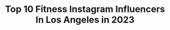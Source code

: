 ---
title: Top 10 Fitness Instagram Influencers In Los Angeles in 2023
description: >-
  Find top fitness Instagram influencers in Los Angeles in 2023. Most popular hashtags: #fitness #fitnessmotivation #losangeles #artist.
platform: Instagram
hits: 649
text_top: Identify the most popular Instagram influencers on inBeat.
text_bottom: inBeat has 649 Instagram influencers like this in Los Angeles, United States for you to pitch.
profiles:
  - username: "inspire_people"
    fullname: >-
      Jonathan Albrecht
    bio: >-
      Director of RE & Operations, Orangetheory Fitness Los Angeles | Silicon Valley | Melbourne, AUS “How you do anything is how you do everything.”
    location: "United States"
    followers: 3761
    engagement: 1443
    commentsToLikes: 0.061116
    id: ck5c8j0sw9leo0i11rvdu3tuk
    verified: false
    hashtags: "#mlk, #jonathangetsyounger, #orangetheoryfitness, #74"
  - username: "boldaslauren"
    fullname: >-
      lauren trenkle
    bio: >-
      yoga sculpt instructor 🤘🏼 health enthusiast | real food | fitness | los angeles boldaslauren@gmail.com
    location: "United States"
    followers: 5151
    engagement: 763
    commentsToLikes: 0.053040
    id: ck0tztsakrlwi0i193u5cczp4
    verified: false
    hashtags: "#sponsored, #ad, #vitalinfluencer, #blackouttuesday"
  - username: "deborahkolb"
    fullname: >-
      Deborah Kolb
    bio: >-
      Los Angeles based Photographer Let me Capture your Vision!! Bookings: Pictures@DeborahKolb.net 818 999 9891
    location: "United States"
    followers: 31108
    engagement: 370
    commentsToLikes: 0.011010
    id: ck135xfva3q7m0i190xe1cf5c
    verified: false
    hashtags: "#internationalwomensday, #pnw, #losangelesrealestate, #brokerlady"
  - username: "shezapk40"
    fullname: >-
      SERGEI SHEZA® 🏴‍☠️
    bio: >-
      📍Los Angeles ⛩ Chiropractor-Samurai
    location: "United States"
    followers: 36656
    engagement: 456
    commentsToLikes: 0.017615
    id: ck5c7zq5h8hng0i110j5nn4qm
    verified: false
    hashtags: "#sergeisheza, #ocean, #malemodel, #shezamood"
  - username: "amallagrace"
    fullname: >-
      Amalla Okaro, BSN, RN ❤️
    bio: >-
      Nigeria / USA 🇳🇬🇺🇸 Neurosurgery RN 🧠💉 RageTalentAgency
    location: "United States"
    followers: 6145
    engagement: 1279
    commentsToLikes: 0.044945
    id: ckf5uv5jxmgrs0j23kk7ymx1d
    verified: false
    hashtags: "#model, #la, #actress, #lv"
  - username: "jasonshanescott"
    fullname: >-
      Jason-Shane Scott
    bio: >-
      Actor 🎭 Writer 📝 Football Junkie🏈🏈
    location: "United States"
    followers: 10063
    engagement: 919
    commentsToLikes: 0.098409
    id: ck5btt11zgjv70i11g1e04skz
    verified: false
    hashtags: "#hollywood, #fitness, #losangeles, #fitnessmotivation"
  - username: "eqvisions"
    fullname: >-
      Edgar Quevedo
    bio: >-
      🎥 DP|Creator 🎬 Co-Owner of @bluelabelproductions 👨‍👩‍👦 Familia DM ME TO BOOK YOUR SHOOTS!
    location: "United States"
    followers: 3589
    engagement: 760
    commentsToLikes: 0.055718
    id: ck6tvzf3rp53g0j71166gqob6
    verified: false
    hashtags: "#nyvideodirector, #fitness, #losangelesdirector, #nyvideographer"
  - username: "slaywithateia"
    fullname: >-
      TIA 🇹🇹🇬🇾
    bio: >-
      Model | Coach Jesus follower ❤️ TikTok - SlaywithAteia Get FIT | Work from home ⤵️ SlaywithAteia.goherbalife.com 🎦 YouTube - SlaywithAteia
    location: "United States"
    followers: 10309
    engagement: 776
    commentsToLikes: 0.046249
    id: ck55lmfss1x0l0i11apisv46n
    verified: false
    hashtags: "#modellife, #modeling, #fitgirls, #fashionbloggers"
  - username: "jordy_runs"
    fullname: >-
      Jordynn West
    bio: >-
      🏃🏾‍♀️ Atletismo | 13y/o 🇺🇸 Youth Runner Blogger 📝 Humble 🐝 Trusting My Process 🔑 #Believe #TrackGirlVibes
    location: "United States"
    followers: 19297
    engagement: 1490
    commentsToLikes: 0.042651
    id: ck8tdvmpm4vfl0j78il78rnh9
    verified: false
    hashtags: "#runningmotivation, #athleticwear, #nikerunning, #resistancebands"
  - username: "ro54d"
    fullname: >-
      Rodrigo Garduño
    bio: >-
      Founder of 54D Program High performance Coach. Miami📍 Former Professional soccer player. @54d.us 🇺🇸/@54d.mx🇲🇽/@54d.col🇨🇴
    location: "United States"
    followers: 1025537
    engagement: 247
    commentsToLikes: 0.038116
    id: ck5cf0o7tm3c40i11cmvoo431
    verified: false
    hashtags: "#rodrigogardu, #ny, #training, #miamiflorida"
---